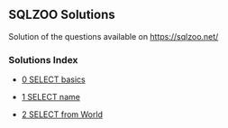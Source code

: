 ## SQLZOO Solutions
Solution of the questions available on https://sqlzoo.net/

### Solutions Index

* [0 SELECT basics](https://github.com/sank3t/SQLZOO-Solutions/blob/main/0-SELECT-basics.md)

* [1 SELECT name](https://github.com/sank3t/SQLZOO-Solutions/blob/main/1-SELECT-name.md)

* [2 SELECT from World](https://github.com/sank3t/SQLZOO-Solutions/blob/main/2-SELECT-from-World.md)
